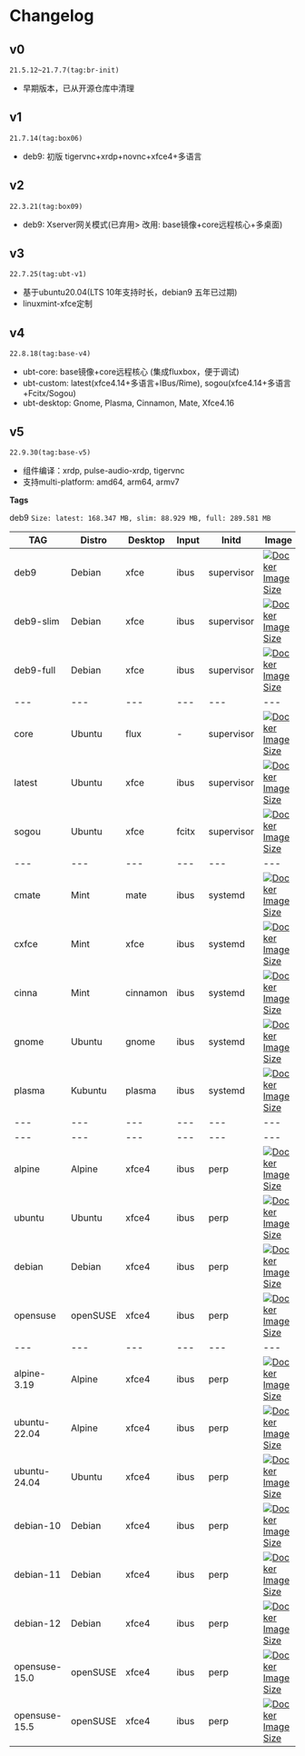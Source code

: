 # Changelog


## v0

`21.5.12~21.7.7(tag:br-init)`

- 早期版本，已从开源仓库中清理

## v1

`21.7.14(tag:box06)`

- deb9: 初版 tigervnc+xrdp+novnc+xfce4+多语言

## v2

`22.3.21(tag:box09)`

- deb9: Xserver网关模式(已弃用> 改用: base镜像+core远程核心+多桌面)

## v3

`22.7.25(tag:ubt-v1)`

- 基于ubuntu20.04(LTS 10年支持时长，debian9 五年已过期)
- linuxmint-xfce定制

## v4

`22.8.18(tag:base-v4)`

- ubt-core: base镜像+core远程核心 (集成fluxbox，便于调试)
- ubt-custom: latest(xfce4.14+多语言+IBus/Rime), sogou(xfce4.14+多语言+Fcitx/Sogou)
- ubt-desktop: Gnome, Plasma, Cinnamon, Mate, Xfce4.16

## v5

`22.9.30(tag:base-v5)`

- 组件编译：xrdp, pulse-audio-xrdp, tigervnc
- 支持multi-platform: amd64, arm64, armv7


**Tags**

deb9 `Size: latest: 168.347 MB, slim: 88.929 MB, full: 289.581 MB`

 TAG | Distro | Desktop | Input | Initd | Image |Star |Description 
--- | --- | ---  | ---  | --- | --- | --- | ---
deb9 |Debian| xfce | ibus  | supervisor | [![Docker Image Size](https://img.shields.io/docker/image-size/infrastlabs/docker-headless/deb9)](https://hub.docker.com/r/infrastlabs/docker-headless/tags)|★★★★★|-
deb9-slim |Debian| xfce | ibus  | supervisor | [![Docker Image Size](https://img.shields.io/docker/image-size/infrastlabs/docker-headless/deb9-slim)](https://hub.docker.com/r/infrastlabs/docker-headless/tags)|★★★★★|-
deb9-full |Debian| xfce | ibus  | supervisor | [![Docker Image Size](https://img.shields.io/docker/image-size/infrastlabs/docker-headless/deb9-full)](https://hub.docker.com/r/infrastlabs/docker-headless/tags)|★★★★★|-
--- | --- | ---  | ---  | --- | --- | --- | ---
core   |Ubuntu| flux | - | supervisor | [![Docker Image Size](https://img.shields.io/docker/image-size/infrastlabs/docker-headless/core)](https://hub.docker.com/r/infrastlabs/docker-headless/tags)|★★★★☆|ConfigLayer,Firefox
latest |Ubuntu| xfce | ibus  | supervisor | [![Docker Image Size](https://img.shields.io/docker/image-size/infrastlabs/docker-headless/latest)](https://hub.docker.com/r/infrastlabs/docker-headless/tags)|★★★★★|Customize,Lightweight
sogou  |Ubuntu| xfce | fcitx | supervisor | [![Docker Image Size](https://img.shields.io/docker/image-size/infrastlabs/docker-headless/sogou)](https://hub.docker.com/r/infrastlabs/docker-headless/tags)|★★★★★|sogouInput
---|---|---|---|---|---|---
cmate   |Mint| mate | ibus  | systemd | [![Docker Image Size](https://img.shields.io/docker/image-size/infrastlabs/docker-headless/cmate)](https://hub.docker.com/r/infrastlabs/docker-headless/tags)|★★★★★|GoodExperience
cxfce   |Mint| xfce | ibus  | systemd | [![Docker Image Size](https://img.shields.io/docker/image-size/infrastlabs/docker-headless/cxfce)](https://hub.docker.com/r/infrastlabs/docker-headless/tags)|★★★★★|Xfce 4.16
cinna   |Mint| cinnamon | ibus  | systemd | [![Docker Image Size](https://img.shields.io/docker/image-size/infrastlabs/docker-headless/cinna)](https://hub.docker.com/r/infrastlabs/docker-headless/tags)|★★★★☆|VideoCard Notify
gnome   |Ubuntu| gnome | ibus  | systemd | [![Docker Image Size](https://img.shields.io/docker/image-size/infrastlabs/docker-headless/gnome)](https://hub.docker.com/r/infrastlabs/docker-headless/tags)|★★★★★|Best Compatible
plasma   |Kubuntu| plasma | ibus  | systemd | [![Docker Image Size](https://img.shields.io/docker/image-size/infrastlabs/docker-headless/plasma)](https://hub.docker.com/r/infrastlabs/docker-headless/tags)|★★★★☆|Black area with Settings
---|---|---|---|---|---|---
---|---|---|---|---|---|---
alpine   |Alpine| xfce4 | ibus  | perp | [![Docker Image Size](https://img.shields.io/docker/image-size/infrastlabs/docker-headless/alpine)](https://hub.docker.com/r/infrastlabs/docker-headless/tags)|★★★★★|-
ubuntu   |Ubuntu| xfce4 | ibus  | perp | [![Docker Image Size](https://img.shields.io/docker/image-size/infrastlabs/docker-headless/ubuntu)](https://hub.docker.com/r/infrastlabs/docker-headless/tags)|★★★★★|-
debian   |Debian| xfce4 | ibus  | perp | [![Docker Image Size](https://img.shields.io/docker/image-size/infrastlabs/docker-headless/debian)](https://hub.docker.com/r/infrastlabs/docker-headless/tags)|★★★★★|-
opensuse   |openSUSE| xfce4 | ibus  | perp | [![Docker Image Size](https://img.shields.io/docker/image-size/infrastlabs/docker-headless/opensuse)](https://hub.docker.com/r/infrastlabs/docker-headless/tags)|★★★★★|-
---|---|---|---|---|---|---
alpine-3.19   |Alpine| xfce4 | ibus  | perp | [![Docker Image Size](https://img.shields.io/docker/image-size/infrastlabs/docker-headless/alpine-3.19)](https://hub.docker.com/r/infrastlabs/docker-headless/tags)|★★★★★|-
ubuntu-22.04   |Alpine| xfce4 | ibus  | perp | [![Docker Image Size](https://img.shields.io/docker/image-size/infrastlabs/docker-headless/ubuntu-22.04)](https://hub.docker.com/r/infrastlabs/docker-headless/tags)|★★★★★|-
ubuntu-24.04   |Ubuntu| xfce4 | ibus  | perp | [![Docker Image Size](https://img.shields.io/docker/image-size/infrastlabs/docker-headless/ubuntu-24.04)](https://hub.docker.com/r/infrastlabs/docker-headless/tags)|★★★★★|-
debian-10   |Debian| xfce4 | ibus  | perp | [![Docker Image Size](https://img.shields.io/docker/image-size/infrastlabs/docker-headless/debian-10)](https://hub.docker.com/r/infrastlabs/docker-headless/tags)|★★★★★|-
debian-11   |Debian| xfce4 | ibus  | perp | [![Docker Image Size](https://img.shields.io/docker/image-size/infrastlabs/docker-headless/debian-11)](https://hub.docker.com/r/infrastlabs/docker-headless/tags)|★★★★★|-
debian-12   |Debian| xfce4 | ibus  | perp | [![Docker Image Size](https://img.shields.io/docker/image-size/infrastlabs/docker-headless/debian-12)](https://hub.docker.com/r/infrastlabs/docker-headless/tags)|★★★★★|-
opensuse-15.0   |openSUSE| xfce4 | ibus  | perp | [![Docker Image Size](https://img.shields.io/docker/image-size/infrastlabs/docker-headless/opensuse-15.0)](https://hub.docker.com/r/infrastlabs/docker-headless/tags)|★★★★★|-
opensuse-15.5   |openSUSE| xfce4 | ibus  | perp | [![Docker Image Size](https://img.shields.io/docker/image-size/infrastlabs/docker-headless/opensuse-15.5)](https://hub.docker.com/r/infrastlabs/docker-headless/tags)|★★★★★|-
